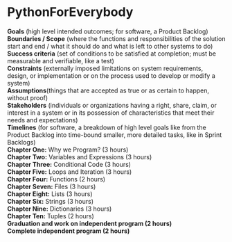 # PythonForEverybody
 __**Goals**__ (high level intended outcomes; for software, a Product Backlog) </br>
**Boundaries / Scope** (where the functions and responsibilities of the solution start and end / what it should do and what is left to other systems to do) </br>
**Success criteria** (set of conditions to be satisfied at completion; must be measurable and verifiable, like a test) </br>
**Constraints** (externally imposed limitations on system requirements, design, or implementation or on the process used to develop or modify a system) </br>
**Assumptions**(things that are accepted as true or as certain to happen, without proof) </br>
**Stakeholders** (individuals or organizations having a right, share, claim, or interest in a system or in its possession of characteristics that meet their needs and expectations) </br>
**Timelines** (for software, a breakdown of high level goals like from the Product Backlog into time-bound smaller, more detailed tasks, like in Sprint Backlogs) </br>
**Chapter One:** Why we Program? (3 hours) </br>
**Chapter Two:** Variables and Expressions (3 hours) </br>
**Chapter Three:** Conditional Code (3 hours) </br>
**Chapter Five:** Loops and Iteration (3 hours) </br>
**Chapter Four:** Functions (2 hours) </br>
**Chapter Seven:** Files (3 hours) </br>
**Chapter Eight:** Lists (3 hours) </br>
**Chapter Six:** Strings (3 hours) </br>
**Chapter Nine:** Dictionaries (3 hours) </br>
**Chapter Ten:** Tuples (2 hours) </br>
**Graduation and work on independent program (2 hours) </br>
Complete independent program (2 hours)**</br>
